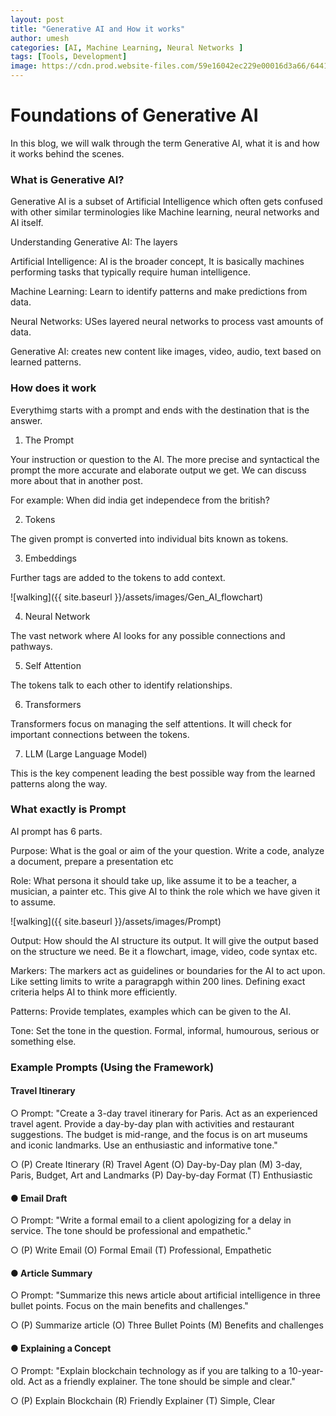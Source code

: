 ```yaml
---
layout: post
title: "Generative AI and How it works"
author: umesh
categories: [AI, Machine Learning, Neural Networks ]
tags: [Tools, Development]
image: https://cdn.prod.website-files.com/59e16042ec229e00016d3a66/6441d5f76d21e1e4dee9ffa2_Gen%20AI%20blog_Blog%20hero.webp
---
```


# Foundations of Generative AI

In this blog, we will walk through the term Generative AI, what it is and how it works behind the scenes.

### What is Generative AI?

Generative AI is a subset of Artificial Intelligence which often gets confused with other similar terminologies like Machine learning, neural networks and AI itself. 

Understanding Generative AI: The layers

Artificial Intelligence: AI is the broader concept, It is basically machines performing tasks that typically require human intelligence.

Machine Learning: Learn to identify patterns and make predictions from data.

Neural Networks: USes layered neural networks to process vast amounts of data.

Generative AI: creates new content like images, video, audio, text based on learned patterns.


### How does it work

Everythimg starts with a prompt and ends with the destination that is the answer. 

1. The Prompt

Your instruction or question to the AI. The more precise and syntactical the prompt the more accurate and elaborate output we get. We can discuss more about that in another post.

For example: When did india get independece from the british?

2. Tokens

The given prompt is converted into individual bits known as tokens.

3. Embeddings

Further tags are added to the tokens to add context.

![walking]({{ site.baseurl }}/assets/images/Gen_AI_flowchart)

4. Neural Network

The vast network where AI looks for any possible connections and pathways.

5. Self Attention

The tokens talk to each other to identify relationships.

6. Transformers

Transformers focus on managing the self attentions. It will check for important connections between the tokens.

7. LLM (Large Language Model)

This is the key compenent leading the best possible way from the learned patterns along the way.


### What exactly is Prompt

AI prompt has 6 parts.

Purpose: What is the goal or aim of the your question. Write a code, analyze a document, prepare a presentation etc

Role: What persona it should take up, like assume it to be a teacher, a musician, a painter etc. This give AI to think the role which we have given it to assume.

![walking]({{ site.baseurl }}/assets/images/Prompt)

Output: How should the AI structure its output. It will give the output based on the structure we need. Be it a flowchart, image, video, code syntax etc.

Markers: The markers act as guidelines or boundaries for the AI to act upon. Like setting limits to write a paragrapgh within 200 lines. Defining exact criteria helps AI to think more efficiently. 

Patterns: Provide templates, examples which can be given to the AI. 

Tone: Set the tone in the question. Formal, informal, humourous, serious or something else.

###  Example Prompts (Using the Framework) 

#### Travel Itinerary 

○ Prompt: "Create a 3-day travel itinerary for Paris. Act as an experienced travel agent. Provide a day-by-day plan with activities and restaurant suggestions. The budget is mid-range, and the focus is on art museums and iconic landmarks. Use an enthusiastic and informative tone." 

○ (P) Create Itinerary (R) Travel Agent (O) Day-by-Day plan (M) 3-day, Paris, Budget, Art and Landmarks (P) Day-by-day Format (T) Enthusiastic 

#### ● Email Draft 

○ Prompt: "Write a formal email to a client apologizing for a delay in service. The tone should be professional and empathetic." 

○ (P) Write Email (O) Formal Email (T) Professional, Empathetic 

#### ● Article Summary 

○ Prompt: "Summarize this news article about artificial intelligence in three bullet points. Focus on the main benefits and challenges." 

○ (P) Summarize article (O) Three Bullet Points (M) Benefits and challenges 

#### ● Explaining a Concept 

○ Prompt: "Explain blockchain technology as if you are talking to a 10-year-old. Act as a friendly explainer. The tone should be simple and clear." 

○ (P) Explain Blockchain (R) Friendly Explainer (T) Simple, Clear


 


